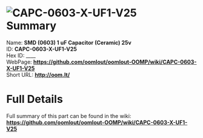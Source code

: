 
![CAPC-0603-X-UF1-V25](https://github.com/oomlout/oomlout-OOMP/blob/master/parts/CAPC-0603-X-UF1-V25/CAPC-0603-X-UF1-V25_420.jpg)   
Summary
=================
  
Name: __SMD (0603) 1 uF Capacitor (Ceramic) 25v__    
ID: __CAPC-0603-X-UF1-V25__   
Hex ID: ____   
WebPage: __https://github.com/oomlout/oomlout-OOMP/wiki/CAPC-0603-X-UF1-V25__   
Short URL: __http://oom.lt/__   

Full Details
==========================
Full summary of this part can be found in the wiki:   
__https://github.com/oomlout/oomlout-OOMP/wiki/CAPC-0603-X-UF1-V25__    

